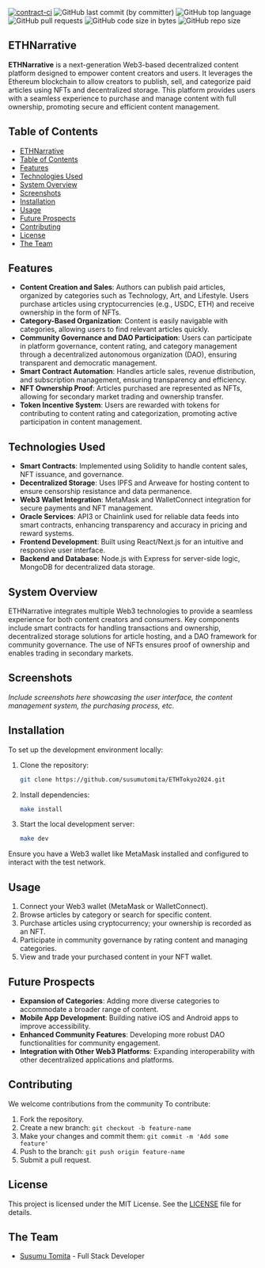 [![contract-ci](https://github.com/susumutomita/2024-Superhack/actions/workflows/contract_ci.yml/badge.svg?branch=main)](https://github.com/susumutomita/ETHTokyo2024/actions/workflows/contract_ci.yml)
![GitHub last commit (by committer)](https://img.shields.io/github/last-commit/susumutomita/ETHTokyo2024)
![GitHub top language](https://img.shields.io/github/languages/top/susumutomita/ETHTokyo2024)
![GitHub pull requests](https://img.shields.io/github/issues-pr/susumutomita/ETHTokyo2024)
![GitHub code size in bytes](https://img.shields.io/github/languages/code-size/susumutomita/ETHTokyo2024)
![GitHub repo size](https://img.shields.io/github/repo-size/susumutomita/ETHTokyo2024)

## ETHNarrative

**ETHNarrative** is a next-generation Web3-based decentralized content platform designed to empower content creators and users. It leverages the Ethereum blockchain to allow creators to publish, sell, and categorize paid articles using NFTs and decentralized storage. This platform provides users with a seamless experience to purchase and manage content with full ownership, promoting secure and efficient content management.

## Table of Contents

- [ETHNarrative](#ethnarrative)
- [Table of Contents](#table-of-contents)
- [Features](#features)
- [Technologies Used](#technologies-used)
- [System Overview](#system-overview)
- [Screenshots](#screenshots)
- [Installation](#installation)
- [Usage](#usage)
- [Future Prospects](#future-prospects)
- [Contributing](#contributing)
- [License](#license)
- [The Team](#the-team)

## Features

- **Content Creation and Sales**: Authors can publish paid articles, organized by categories such as Technology, Art, and Lifestyle. Users purchase articles using cryptocurrencies (e.g., USDC, ETH) and receive ownership in the form of NFTs.
- **Category-Based Organization**: Content is easily navigable with categories, allowing users to find relevant articles quickly.
- **Community Governance and DAO Participation**: Users can participate in platform governance, content rating, and category management through a decentralized autonomous organization (DAO), ensuring transparent and democratic management.
- **Smart Contract Automation**: Handles article sales, revenue distribution, and subscription management, ensuring transparency and efficiency.
- **NFT Ownership Proof**: Articles purchased are represented as NFTs, allowing for secondary market trading and ownership transfer.
- **Token Incentive System**: Users are rewarded with tokens for contributing to content rating and categorization, promoting active participation in content management.

## Technologies Used

- **Smart Contracts**: Implemented using Solidity to handle content sales, NFT issuance, and governance.
- **Decentralized Storage**: Uses IPFS and Arweave for hosting content to ensure censorship resistance and data permanence.
- **Web3 Wallet Integration**: MetaMask and WalletConnect integration for secure payments and NFT management.
- **Oracle Services**: API3 or Chainlink used for reliable data feeds into smart contracts, enhancing transparency and accuracy in pricing and reward systems.
- **Frontend Development**: Built using React/Next.js for an intuitive and responsive user interface.
- **Backend and Database**: Node.js with Express for server-side logic, MongoDB for decentralized data storage.

## System Overview

ETHNarrative integrates multiple Web3 technologies to provide a seamless experience for both content creators and consumers. Key components include smart contracts for handling transactions and ownership, decentralized storage solutions for article hosting, and a DAO framework for community governance. The use of NFTs ensures proof of ownership and enables trading in secondary markets.

## Screenshots

*Include screenshots here showcasing the user interface, the content management system, the purchasing process, etc.*

## Installation

To set up the development environment locally:

1. Clone the repository:

    ```bash
    git clone https://github.com/susumutomita/ETHTokyo2024.git
    ```

2. Install dependencies:

    ```bash
    make install
    ```

3. Start the local development server:

    ```bash
    make dev
    ```

Ensure you have a Web3 wallet like MetaMask installed and configured to interact with the test network.

## Usage

1. Connect your Web3 wallet (MetaMask or WalletConnect).
2. Browse articles by category or search for specific content.
3. Purchase articles using cryptocurrency; your ownership is recorded as an NFT.
4. Participate in community governance by rating content and managing categories.
5. View and trade your purchased content in your NFT wallet.

## Future Prospects

- **Expansion of Categories**: Adding more diverse categories to accommodate a broader range of content.
- **Mobile App Development**: Building native iOS and Android apps to improve accessibility.
- **Enhanced Community Features**: Developing more robust DAO functionalities for community engagement.
- **Integration with Other Web3 Platforms**: Expanding interoperability with other decentralized applications and platforms.

## Contributing

We welcome contributions from the community To contribute:

1. Fork the repository.
2. Create a new branch: `git checkout -b feature-name`
3. Make your changes and commit them: `git commit -m 'Add some feature'`
4. Push to the branch: `git push origin feature-name`
5. Submit a pull request.

## License

This project is licensed under the MIT License. See the [LICENSE](LICENSE) file for details.

## The Team

- [Susumu Tomita](https://susumutomita.netlify.app/) - Full Stack Developer
